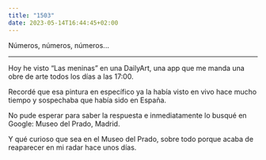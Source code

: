 ```yaml
---
title: "1503"
date: 2023-05-14T16:44:45+02:00
---
```


Números, números, números...

---

Hoy he visto “Las meninas” en una DailyArt, una app que me manda una obre de arte todos los días a las 17:00.

Recordé que esa pintura en específico ya la había visto en vivo hace mucho tiempo y sospechaba que había sido en España.

No pude esperar para saber la respuesta e inmediatamente lo busqué en Google: Museo del Prado, Madrid.

Y qué curioso que sea en el Museo del Prado, sobre todo porque acaba de reaparecer en mi radar hace unos días.